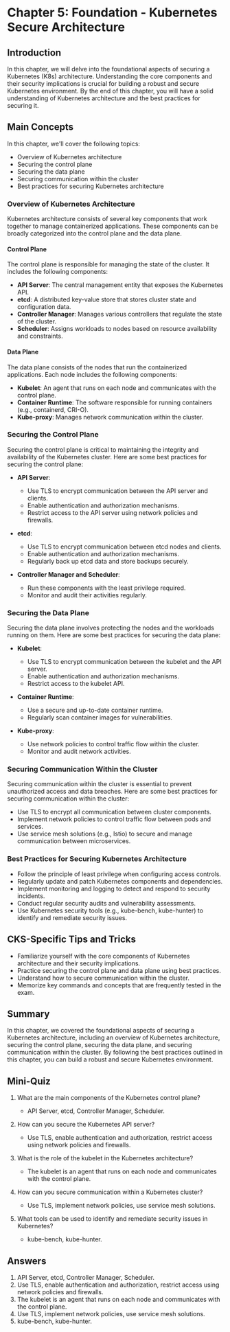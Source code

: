 # Chapter 5: Foundation - Kubernetes Secure Architecture

## Introduction

In this chapter, we will delve into the foundational aspects of securing a Kubernetes (K8s) architecture. Understanding the core components and their security implications is crucial for building a robust and secure Kubernetes environment. By the end of this chapter, you will have a solid understanding of Kubernetes architecture and the best practices for securing it.

## Main Concepts

In this chapter, we'll cover the following topics:
- Overview of Kubernetes architecture
- Securing the control plane
- Securing the data plane
- Securing communication within the cluster
- Best practices for securing Kubernetes architecture

### Overview of Kubernetes Architecture

Kubernetes architecture consists of several key components that work together to manage containerized applications. These components can be broadly categorized into the control plane and the data plane.

#### Control Plane

The control plane is responsible for managing the state of the cluster. It includes the following components:
- **API Server**: The central management entity that exposes the Kubernetes API.
- **etcd**: A distributed key-value store that stores cluster state and configuration data.
- **Controller Manager**: Manages various controllers that regulate the state of the cluster.
- **Scheduler**: Assigns workloads to nodes based on resource availability and constraints.

#### Data Plane

The data plane consists of the nodes that run the containerized applications. Each node includes the following components:
- **Kubelet**: An agent that runs on each node and communicates with the control plane.
- **Container Runtime**: The software responsible for running containers (e.g., containerd, CRI-O).
- **Kube-proxy**: Manages network communication within the cluster.

### Securing the Control Plane

Securing the control plane is critical to maintaining the integrity and availability of the Kubernetes cluster. Here are some best practices for securing the control plane:

- **API Server**:
  - Use TLS to encrypt communication between the API server and clients.
  - Enable authentication and authorization mechanisms.
  - Restrict access to the API server using network policies and firewalls.

- **etcd**:
  - Use TLS to encrypt communication between etcd nodes and clients.
  - Enable authentication and authorization mechanisms.
  - Regularly back up etcd data and store backups securely.

- **Controller Manager and Scheduler**:
  - Run these components with the least privilege required.
  - Monitor and audit their activities regularly.

### Securing the Data Plane

Securing the data plane involves protecting the nodes and the workloads running on them. Here are some best practices for securing the data plane:

- **Kubelet**:
  - Use TLS to encrypt communication between the kubelet and the API server.
  - Enable authentication and authorization mechanisms.
  - Restrict access to the kubelet API.

- **Container Runtime**:
  - Use a secure and up-to-date container runtime.
  - Regularly scan container images for vulnerabilities.

- **Kube-proxy**:
  - Use network policies to control traffic flow within the cluster.
  - Monitor and audit network activities.

### Securing Communication Within the Cluster

Securing communication within the cluster is essential to prevent unauthorized access and data breaches. Here are some best practices for securing communication within the cluster:

- Use TLS to encrypt all communication between cluster components.
- Implement network policies to control traffic flow between pods and services.
- Use service mesh solutions (e.g., Istio) to secure and manage communication between microservices.

### Best Practices for Securing Kubernetes Architecture

- Follow the principle of least privilege when configuring access controls.
- Regularly update and patch Kubernetes components and dependencies.
- Implement monitoring and logging to detect and respond to security incidents.
- Conduct regular security audits and vulnerability assessments.
- Use Kubernetes security tools (e.g., kube-bench, kube-hunter) to identify and remediate security issues.

## CKS-Specific Tips and Tricks

- Familiarize yourself with the core components of Kubernetes architecture and their security implications.
- Practice securing the control plane and data plane using best practices.
- Understand how to secure communication within the cluster.
- Memorize key commands and concepts that are frequently tested in the exam.

## Summary

In this chapter, we covered the foundational aspects of securing a Kubernetes architecture, including an overview of Kubernetes architecture, securing the control plane, securing the data plane, and securing communication within the cluster. By following the best practices outlined in this chapter, you can build a robust and secure Kubernetes environment.

## Mini-Quiz

1. What are the main components of the Kubernetes control plane?
   - API Server, etcd, Controller Manager, Scheduler.

2. How can you secure the Kubernetes API server?
   - Use TLS, enable authentication and authorization, restrict access using network policies and firewalls.

3. What is the role of the kubelet in the Kubernetes architecture?
   - The kubelet is an agent that runs on each node and communicates with the control plane.

4. How can you secure communication within a Kubernetes cluster?
   - Use TLS, implement network policies, use service mesh solutions.

5. What tools can be used to identify and remediate security issues in Kubernetes?
   - kube-bench, kube-hunter.

## Answers

1. API Server, etcd, Controller Manager, Scheduler.
2. Use TLS, enable authentication and authorization, restrict access using network policies and firewalls.
3. The kubelet is an agent that runs on each node and communicates with the control plane.
4. Use TLS, implement network policies, use service mesh solutions.
5. kube-bench, kube-hunter.
